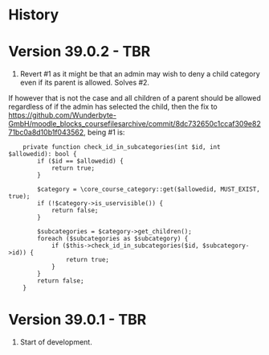 History
=============

Version 39.0.2 - TBR
===========================
1. Revert #1 as it might be that an admin may wish to deny a child category even if its parent is allowed.  Solves #2.

If however that is not the case and all children of a parent should be allowed regardless of if the admin has selected the child, then the fix to https://github.com/Wunderbyte-GmbH/moodle_blocks_coursefilesarchive/commit/8dc732650c1ccaf309e8271bc0a8d10b1f043562, being #1 is:

```
    private function check_id_in_subcategories(int $id, int $allowedid): bool {
        if ($id == $allowedid) {
            return true;
        }

        $category = \core_course_category::get($allowedid, MUST_EXIST, true);
        if (!$category->is_uservisible()) {
            return false;
        }

        $subcategories = $category->get_children();
        foreach ($subcategories as $subcategory) {
            if ($this->check_id_in_subcategories($id, $subcategory->id)) {
                return true;
            }
        }
        return false;
    }
```

Version 39.0.1 - TBR
===========================
1. Start of development.
